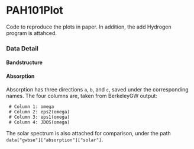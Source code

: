 # PAH101Plot
Code to reproduce the plots in paper. In addition, the add Hydrogen program is attahced. 

### Data Detail
#### Bandstructure

#### Absorption
Absorption has three directions `a`, `b`, and `c`, saved under the corresponding names. The four columns are, taken from BerkeleyGW output:   

```
 # Column 1: omega  
 # Column 2: eps2(omega)  
 # Column 3: eps1(omega)  
 # Column 4: JDOS(omega)  
```
The solar spectrum is also attached for comparison, under the path `data["gwbse"]["absorption"]["solar"]`.